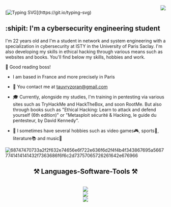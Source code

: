 <img align="right" src="https://visitor-badge.laobi.icu/badge?page_id=z3dxian6.z3dxian6&left_color=red&right_color=green)" />

[![Typing SVG](https://readme-typing-svg.demolab.com?font=Fira+Code&pause=1000&color=F722C8&random=false&width=435&lines=What's+up+I'm+Zoran+-+aka+zзdx!)](https://git.io/typing-svg)  

:shipit: I'm a cybersecurity engineering student  
-----------

I'm 22 years old and I'm a student in network and system engineering with a specialization in cybersecurity at ISTY in the University of Paris Saclay. 
I'm also developing my skills in ethical hacking through various means such as websites and books. You'll find below my skills, hobbies and work.

:trident: Good reading boss!                                                     
* I am based in France and more precisely in Paris
* :e-mail: You contact me at [tauvryzoran@gmail.com](mailto:zoran.tauvry@ens.uvsq.fr)
* :mortar_board: Currently, alongside my studies, I'm training in pentesting via various sites such as TryHackMe and HackTheBox, and soon RootMe. But also through books such as "Ethical Hacking: Learn to attack and defend yourself (6th edition)" or "Metasploit sécurité & Hacking, le guide du pentesteur, by David Kennedy".

* :brain: I sometimes have several hobbies such as video games:video_game:, sports:rugby_football:, literature:books: and music:musical_keyboard:

![68747470733a2f2f632e74656e6f722e636f6d2f4f4b4f343867695a56677741414141432f7363686f6f6c2d73757065726261642e676966](https://github.com/z3dxian6/z3dxian6/assets/88077762/7f5c7128-c95e-482e-bc44-32b9fb10c4ab)


<h2 align="center"> ⚒️ Languages-Software-Tools ⚒️ </h2>
<br/>
<div align="center">
  <a href="https://skillicons.dev">
    <img src="https://skillicons.dev/icons?i=python,c,bash,html,css,perl,ruby,powershell" /><br>
    <img src="https://skillicons.dev/icons?i=github,gitlab,kali,linux,redhat,vscode,windows,bsd,mysql,docker,discord" /><br>
    <img src="https://skillicons.dev/icons?i=arduino,raspberrypi" /><br>
  </a>
</div>
